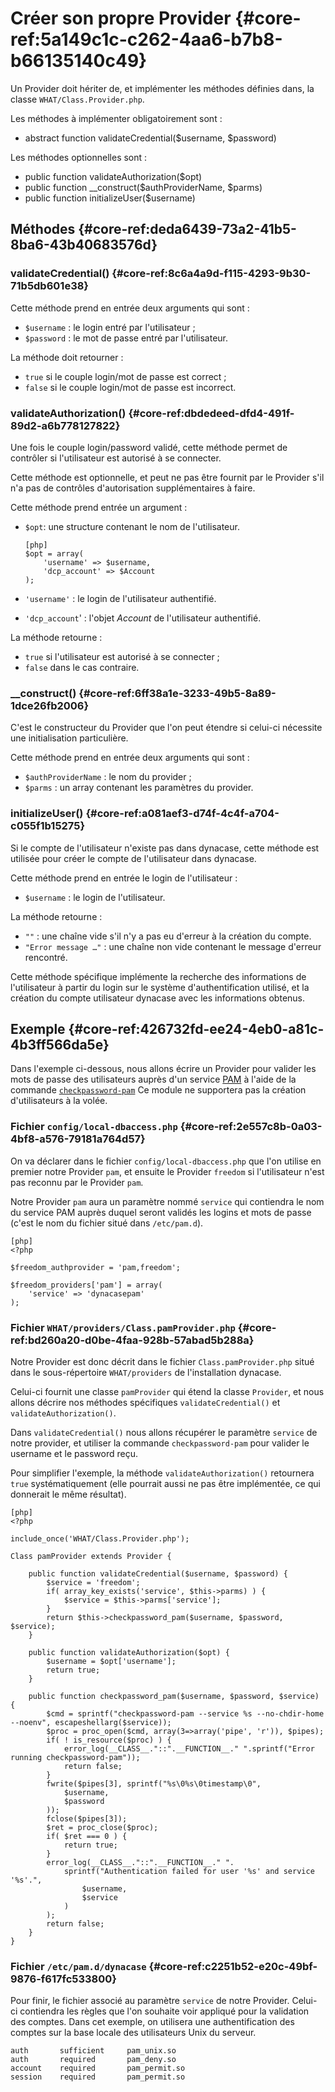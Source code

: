 # Créer son propre Provider {#core-ref:5a149c1c-c262-4aa6-b7b8-b66135140c49}

Un Provider doit hériter de, et implémenter les méthodes définies dans, la
classe `WHAT/Class.Provider.php`.

Les méthodes à implémenter obligatoirement sont :

* abstract function validateCredential($username, $password)

Les méthodes optionnelles sont :

* public function validateAuthorization($opt)
* public function __construct($authProviderName, $parms)
* public function initializeUser($username)

## Méthodes {#core-ref:deda6439-73a2-41b5-8ba6-43b40683576d}

### validateCredential() {#core-ref:8c6a4a9d-f115-4293-9b30-71b5db601e38}

Cette méthode prend en entrée deux arguments qui sont :

* `$username` : le login entré par l'utilisateur ;
* `$password` : le mot de passe entré par l'utilisateur.

La méthode doit retourner :

* `true` si le couple login/mot de passe est correct ;
* `false` si le couple login/mot de passe est incorrect.

### validateAuthorization() {#core-ref:dbdedeed-dfd4-491f-89d2-a6b778127822}

Une fois le couple login/password validé, cette méthode permet de contrôler si
l'utilisateur est autorisé à se connecter.

Cette méthode est optionnelle, et peut ne pas être fournit par le Provider s'il
n'a pas de contrôles d'autorisation supplémentaires à faire.

Cette méthode prend entrée un argument :

*   `$opt`: une structure contenant le nom de l'utilisateur.
    
        [php]
        $opt = array(
            'username' => $username,
            'dcp_account' => $Account
        );

* `'username'` : le login de l'utilisateur authentifié.
* `'dcp_account`' : l'objet *Account* de l'utilisateur authentifié.

La méthode retourne :

* `true` si l'utilisateur est autorisé à se connecter ;
* `false` dans le cas contraire.

### __construct() {#core-ref:6ff38a1e-3233-49b5-8a89-1dce26fb2006}

C'est le constructeur du Provider que l'on peut étendre si celui-ci nécessite
une initialisation particulière.

Cette méthode prend en entrée deux arguments qui sont :

* `$authProviderName` : le nom du provider ;
* `$parms` : un array contenant les paramètres du provider.

### initializeUser() {#core-ref:a081aef3-d74f-4c4f-a704-c055f1b15275}

Si le compte de l'utilisateur n'existe pas dans dynacase, cette méthode est
utilisée pour créer le compte de l'utilisateur dans dynacase.

Cette méthode prend en entrée le login de l'utilisateur :

* `$username` : le login de l'utilisateur.

La méthode retourne :

* `""` : une chaîne vide s'il n'y a pas eu d'erreur à la création du compte.
* `"Error message …"` : une chaîne non vide contenant le message d'erreur
rencontré.

Cette méthode spécifique implémente la recherche des informations de
l'utilisateur à partir du login sur le système d'authentification utilisé, et la
création du compte utilisateur dynacase avec les informations obtenus.

## Exemple {#core-ref:426732fd-ee24-4eb0-a81c-4b3ff566da5e}

Dans l'exemple ci-dessous, nous allons écrire un Provider pour valider les mots
de passe des utilisateurs auprès d'un service [PAM][Wikipedia_PAM] à l'aide de 
la commande [`checkpassword-pam`][MAN_checkpassword-pam]
Ce module ne supportera pas la création d'utilisateurs à la volée.

### Fichier `config/local-dbaccess.php` {#core-ref:2e557c8b-0a03-4bf8-a576-79181a764d57}

On va déclarer dans le fichier `config/local-dbaccess.php` que l'on utilise en
premier notre Provider `pam`, et ensuite le Provider `freedom` si l'utilisateur
n'est pas reconnu par le Provider `pam`.

Notre Provider `pam` aura un paramètre nommé `service` qui contiendra le nom du
service PAM auprès duquel seront validés les logins et mots de passe (c'est le
nom du fichier situé dans `/etc/pam.d`).

    [php]
    <?php
    
    $freedom_authprovider = 'pam,freedom';
    
    $freedom_providers['pam'] = array(
        'service' => 'dynacasepam'
    );

### Fichier `WHAT/providers/Class.pamProvider.php` {#core-ref:bd260a20-d0be-4faa-928b-57abad5b288a}

Notre Provider est donc décrit dans le fichier `Class.pamProvider.php` situé
dans le sous-répertoire `WHAT/providers` de l'installation dynacase.

Celui-ci fournit une classe `pamProvider` qui étend la classe `Provider`, et
nous allons décrire nos méthodes spécifiques `validateCredential()` et
`validateAuthorization()`.

Dans `validateCredential()` nous allons récupérer le paramètre `service` de
notre provider, et utiliser la commande `checkpassword-pam` pour valider le
username et le password reçu.

Pour simplifier l'exemple, la méthode `validateAuthorization()` retournera
`true` systématiquement (elle pourrait aussi ne pas être implémentée, ce qui
donnerait le même résultat).

    [php]
    <?php
    
    include_once('WHAT/Class.Provider.php');
    
    Class pamProvider extends Provider {
    
        public function validateCredential($username, $password) {
            $service = 'freedom';
            if( array_key_exists('service', $this->parms) ) {
                $service = $this->parms['service'];
            }
            return $this->checkpassword_pam($username, $password, $service);
        }
        
        public function validateAuthorization($opt) {
            $username = $opt['username'];
            return true;
        }
        
        public function checkpassword_pam($username, $password, $service) {
            $cmd = sprintf("checkpassword-pam --service %s --no-chdir-home --noenv", escapeshellarg($service));
            $proc = proc_open($cmd, array(3=>array('pipe', 'r')), $pipes);
            if( ! is_resource($proc) ) {
                error_log(__CLASS__."::".__FUNCTION__." ".sprintf("Error running checkpassword-pam"));
                return false;
            }
            fwrite($pipes[3], sprintf("%s\0%s\0timestamp\0",
                $username,
                $password
            ));
            fclose($pipes[3]);
            $ret = proc_close($proc);
            if( $ret === 0 ) {
                return true;
            }
            error_log(__CLASS__."::".__FUNCTION__." ".
                sprintf("Authentication failed for user '%s' and service '%s'.",
                    $username,
                    $service
                )
            );
            return false;
        }
    }

### Fichier `/etc/pam.d/dynacase` {#core-ref:c2251b52-e20c-49bf-9876-f617fc533800}

Pour finir, le fichier associé au paramètre `service` de notre Provider. Celui-
ci contiendra les règles que l'on souhaite voir appliqué pour la validation des
comptes. Dans cet exemple, on utilisera une authentification des comptes sur la
base locale des utilisateurs Unix du serveur.

    auth       sufficient     pam_unix.so
    auth       required       pam_deny.so
    account    required       pam_permit.so
    session    required       pam_permit.so

<!-- links -->
[Wikipedia_PAM]: http://en.wikipedia.org/wiki/Linux_PAM "Descrition de Linux PAM sur Wikipedia"
[MAN_checkpassword-pam]: http://checkpasswd-pam.sourceforge.net/checkpassword-pam.8.html "MAN page de checkpassword-pam"